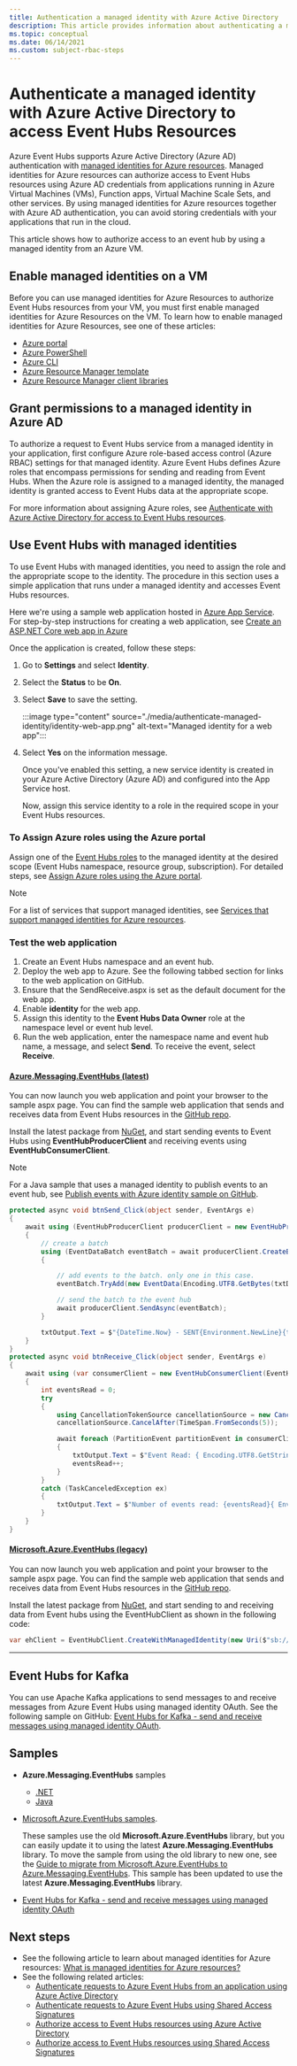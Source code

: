 ```yaml
---
title: Authentication a managed identity with Azure Active Directory
description: This article provides information about authenticating a managed identity with Azure Active Directory to access Azure Event Hubs resources
ms.topic: conceptual
ms.date: 06/14/2021
ms.custom: subject-rbac-steps
---
```

# Authenticate a managed identity with Azure Active Directory to access Event Hubs Resources
Azure Event Hubs supports Azure Active Directory (Azure AD) authentication with [managed identities for Azure resources](../active-directory/managed-identities-azure-resources/overview.md). Managed identities for Azure resources can authorize access to Event Hubs resources using Azure AD credentials from applications running in Azure Virtual Machines (VMs), Function apps, Virtual Machine Scale Sets, and other services. By using managed identities for Azure resources together with Azure AD authentication, you can avoid storing credentials with your applications that run in the cloud.

This article shows how to authorize access to an event hub by using a managed identity from an Azure VM.

## Enable managed identities on a VM
Before you can use managed identities for Azure Resources to authorize Event Hubs resources from your VM, you must first enable managed identities for Azure Resources on the VM. To learn how to enable managed identities for Azure Resources, see one of these articles:

- [Azure portal](../active-directory/managed-identities-azure-resources/qs-configure-portal-windows-vm.md)
- [Azure PowerShell](../active-directory/managed-identities-azure-resources/qs-configure-powershell-windows-vm.md)
- [Azure CLI](../active-directory/managed-identities-azure-resources/qs-configure-cli-windows-vm.md)
- [Azure Resource Manager template](../active-directory/managed-identities-azure-resources/qs-configure-template-windows-vm.md)
- [Azure Resource Manager client libraries](../active-directory/managed-identities-azure-resources/qs-configure-sdk-windows-vm.md)

## Grant permissions to a managed identity in Azure AD
To authorize a request to Event Hubs service from a managed identity in your application, first configure Azure role-based access control (Azure RBAC) settings for that managed identity. Azure Event Hubs defines Azure roles that encompass permissions for sending and reading from Event Hubs. When the Azure role is assigned to a managed identity, the managed identity is granted access to Event Hubs data at the appropriate scope.

For more information about assigning Azure roles, see [Authenticate with Azure Active Directory for access to Event Hubs resources](authorize-access-azure-active-directory.md).

## Use Event Hubs with managed identities
To use Event Hubs with managed identities, you need to assign the role and the appropriate scope to the identity. The procedure in this section uses a simple application that runs under a managed identity and accesses Event Hubs resources.

Here we're using a sample web application hosted in [Azure App Service](https://azure.microsoft.com/services/app-service/). For step-by-step instructions for creating a web application, see [Create an ASP.NET Core web app in Azure](../app-service/quickstart-dotnetcore.md)

Once the application is created, follow these steps: 

1. Go to **Settings** and select **Identity**. 
1. Select the **Status** to be **On**. 
1. Select **Save** to save the setting. 

    :::image type="content" source="./media/authenticate-managed-identity/identity-web-app.png" alt-text="Managed identity for a web app":::
4. Select **Yes** on the information message. 

    Once you've enabled this setting, a new service identity is created in your Azure Active Directory (Azure AD) and configured into the App Service host.

    Now, assign this service identity to a role in the required scope in your Event Hubs resources.

### To Assign Azure roles using the Azure portal
Assign one of the [Event Hubs roles](authorize-access-azure-active-directory.md#azure-built-in-roles-for-azure-event-hubs) to the managed identity at the desired scope (Event Hubs namespace, resource group, subscription). For detailed steps, see [Assign Azure roles using the Azure portal](../role-based-access-control/role-assignments-portal.md).

> [!NOTE]
> For a list of services that support managed identities, see [Services that support managed identities for Azure resources](../active-directory/managed-identities-azure-resources/services-support-managed-identities.md).

### Test the web application
1. Create an Event Hubs namespace and an event hub. 
2. Deploy the web app to Azure. See the following tabbed section for links to the web application on GitHub. 
3. Ensure that the SendReceive.aspx is set as the default document for the web app. 
3. Enable **identity** for the web app. 
4. Assign this identity to the **Event Hubs Data Owner** role at the namespace level or event hub level. 
5. Run the web application, enter the namespace name and event hub name, a message, and select **Send**. To receive the event, select **Receive**. 

#### [Azure.Messaging.EventHubs (latest)](#tab/latest)
You can now launch you web application and point your browser to the sample aspx page. You can find the sample web application that sends and receives data from Event Hubs resources in the [GitHub repo](https://github.com/Azure/azure-event-hubs/tree/master/samples/DotNet/Azure.Messaging.EventHubs/ManagedIdentityWebApp).

Install the latest package from [NuGet](https://www.nuget.org/packages/Azure.Messaging.EventHubs/), and start sending events to Event Hubs using **EventHubProducerClient** and receiving events using **EventHubConsumerClient**. 

> [!NOTE]
> For a Java sample that uses a managed identity to publish events to an event hub, see [Publish events with Azure identity sample on GitHub](https://github.com/Azure/azure-sdk-for-java/tree/master/sdk/eventhubs/azure-messaging-eventhubs/src/samples/java/com/azure/messaging/eventhubs).

```csharp
protected async void btnSend_Click(object sender, EventArgs e)
{
    await using (EventHubProducerClient producerClient = new EventHubProducerClient(txtNamespace.Text, txtEventHub.Text, new DefaultAzureCredential()))
    {
        // create a batch
        using (EventDataBatch eventBatch = await producerClient.CreateBatchAsync())
        {

            // add events to the batch. only one in this case. 
            eventBatch.TryAdd(new EventData(Encoding.UTF8.GetBytes(txtData.Text)));

            // send the batch to the event hub
            await producerClient.SendAsync(eventBatch);
        }

        txtOutput.Text = $"{DateTime.Now} - SENT{Environment.NewLine}{txtOutput.Text}";
    }
}
protected async void btnReceive_Click(object sender, EventArgs e)
{
    await using (var consumerClient = new EventHubConsumerClient(EventHubConsumerClient.DefaultConsumerGroupName, $"{txtNamespace.Text}.servicebus.windows.net", txtEventHub.Text, new DefaultAzureCredential()))
    {
        int eventsRead = 0;
        try
        {
            using CancellationTokenSource cancellationSource = new CancellationTokenSource();
            cancellationSource.CancelAfter(TimeSpan.FromSeconds(5));

            await foreach (PartitionEvent partitionEvent in consumerClient.ReadEventsAsync(cancellationSource.Token))
            {
                txtOutput.Text = $"Event Read: { Encoding.UTF8.GetString(partitionEvent.Data.Body.ToArray()) }{ Environment.NewLine}" + txtOutput.Text;
                eventsRead++;
            }
        }
        catch (TaskCanceledException ex)
        {
            txtOutput.Text = $"Number of events read: {eventsRead}{ Environment.NewLine}" + txtOutput.Text;
        }
    }
}
```

#### [Microsoft.Azure.EventHubs (legacy)](#tab/old)
You can now launch you web application and point your browser to the sample aspx page. You can find the sample web application that sends and receives data from Event Hubs resources in the [GitHub repo](https://github.com/Azure/azure-event-hubs/tree/master/samples/DotNet/Microsoft.Azure.EventHubs/Rbac/ManagedIdentityWebApp).

Install the latest package from [NuGet](https://www.nuget.org/packages/Microsoft.Azure.EventHubs/), and start sending to and receiving data from Event hubs using the EventHubClient as shown in the following code: 

```csharp
var ehClient = EventHubClient.CreateWithManagedIdentity(new Uri($"sb://{EventHubNamespace}/"), EventHubName);
```
---

## Event Hubs for Kafka
You can use Apache Kafka applications to send messages to and receive messages from Azure Event Hubs using managed identity OAuth. See the following sample on GitHub: [Event Hubs for Kafka - send and receive messages using managed identity OAuth](https://github.com/Azure/azure-event-hubs-for-kafka/tree/master/tutorials/oauth/java/managedidentity).

## Samples
- **Azure.Messaging.EventHubs** samples
    - [.NET](https://github.com/Azure/azure-event-hubs/tree/master/samples/DotNet/Azure.Messaging.EventHubs/ManagedIdentityWebApp)
    - [Java](https://github.com/Azure/azure-sdk-for-java/tree/master/sdk/eventhubs/azure-messaging-eventhubs/src/samples/java/com/azure/messaging/eventhubs)
- [Microsoft.Azure.EventHubs samples](https://github.com/Azure/azure-event-hubs/tree/master/samples/DotNet/Microsoft.Azure.EventHubs/Rbac). 
    
    These samples use the old **Microsoft.Azure.EventHubs** library, but you can easily update it to using the latest **Azure.Messaging.EventHubs** library. To move the sample from using the old library to new one, see the [Guide to migrate from Microsoft.Azure.EventHubs to Azure.Messaging.EventHubs](https://github.com/Azure/azure-sdk-for-net/blob/master/sdk/eventhub/Azure.Messaging.EventHubs/MigrationGuide.md).
    This sample has been updated to use the latest **Azure.Messaging.EventHubs** library.
- [Event Hubs for Kafka - send and receive messages using managed identity OAuth](https://github.com/Azure/azure-event-hubs-for-kafka/tree/master/tutorials/oauth/java/managedidentity)


## Next steps
- See the following article to learn about managed identities for Azure resources: [What is managed identities for Azure resources?](../active-directory/managed-identities-azure-resources/overview.md)
- See the following related articles:
    - [Authenticate requests to Azure Event Hubs from an application using Azure Active Directory](authenticate-application.md)
    - [Authenticate requests to Azure Event Hubs using Shared Access Signatures](authenticate-shared-access-signature.md)
    - [Authorize access to Event Hubs resources using Azure Active Directory](authorize-access-azure-active-directory.md)
    - [Authorize access to Event Hubs resources using Shared Access Signatures](authorize-access-shared-access-signature.md)
